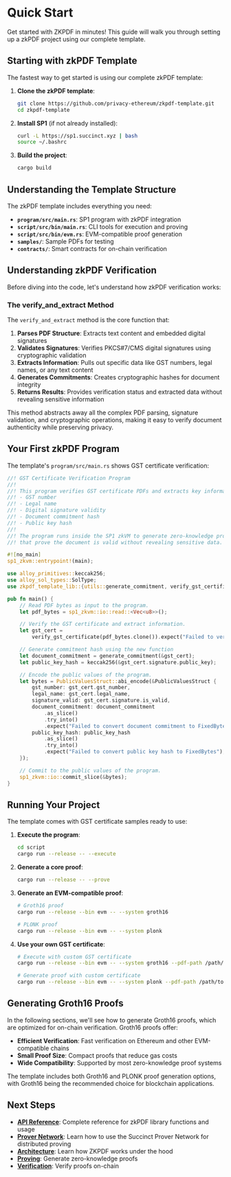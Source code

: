# Quick Start

Get started with ZKPDF in minutes! This guide will walk you through setting up a zkPDF project using our complete template.

## Starting with zkPDF Template

The fastest way to get started is using our complete zkPDF template:

1. **Clone the zkPDF template**:

   ```bash
   git clone https://github.com/privacy-ethereum/zkpdf-template.git
   cd zkpdf-template
   ```

2. **Install SP1** (if not already installed):

   ```bash
   curl -L https://sp1.succinct.xyz | bash
   source ~/.bashrc
   ```

3. **Build the project**:
   ```bash
   cargo build
   ```

## Understanding the Template Structure

The zkPDF template includes everything you need:

- **`program/src/main.rs`**: SP1 program with zkPDF integration
- **`script/src/bin/main.rs`**: CLI tools for execution and proving
- **`script/src/bin/evm.rs`**: EVM-compatible proof generation
- **`samples/`**: Sample PDFs for testing
- **`contracts/`**: Smart contracts for on-chain verification

## Understanding zkPDF Verification

Before diving into the code, let's understand how zkPDF verification works:

### The verify_and_extract Method

The `verify_and_extract` method is the core function that:

1. **Parses PDF Structure**: Extracts text content and embedded digital signatures
2. **Validates Signatures**: Verifies PKCS#7/CMS digital signatures using cryptographic validation
3. **Extracts Information**: Pulls out specific data like GST numbers, legal names, or any text content
4. **Generates Commitments**: Creates cryptographic hashes for document integrity
5. **Returns Results**: Provides verification status and extracted data without revealing sensitive information

This method abstracts away all the complex PDF parsing, signature validation, and cryptographic operations, making it easy to verify document authenticity while preserving privacy.

## Your First zkPDF Program

The template's `program/src/main.rs` shows GST certificate verification:

```rust
//! GST Certificate Verification Program
//!
//! This program verifies GST certificate PDFs and extracts key information:
//! - GST number
//! - Legal name
//! - Digital signature validity
//! - Document commitment hash
//! - Public key hash
//!
//! The program runs inside the SP1 zkVM to generate zero-knowledge proofs
//! that prove the document is valid without revealing sensitive data.

#![no_main]
sp1_zkvm::entrypoint!(main);

use alloy_primitives::keccak256;
use alloy_sol_types::SolType;
use zkpdf_template_lib::{utils::generate_commitment, verify_gst_certificate, PublicValuesStruct};

pub fn main() {
    // Read PDF bytes as input to the program.
    let pdf_bytes = sp1_zkvm::io::read::<Vec<u8>>();

    // Verify the GST certificate and extract information.
    let gst_cert =
        verify_gst_certificate(pdf_bytes.clone()).expect("Failed to verify GST certificate");

    // Generate commitment hash using the new function
    let document_commitment = generate_commitment(&gst_cert);
    let public_key_hash = keccak256(&gst_cert.signature.public_key);

    // Encode the public values of the program.
    let bytes = PublicValuesStruct::abi_encode(&PublicValuesStruct {
        gst_number: gst_cert.gst_number,
        legal_name: gst_cert.legal_name,
        signature_valid: gst_cert.signature.is_valid,
        document_commitment: document_commitment
            .as_slice()
            .try_into()
            .expect("Failed to convert document commitment to FixedBytes"),
        public_key_hash: public_key_hash
            .as_slice()
            .try_into()
            .expect("Failed to convert public key hash to FixedBytes"),
    });

    // Commit to the public values of the program.
    sp1_zkvm::io::commit_slice(&bytes);
}
```

## Running Your Project

The template comes with GST certificate samples ready to use:

1. **Execute the program**:

   ```bash
   cd script
   cargo run --release -- --execute
   ```

2. **Generate a core proof**:

   ```bash
   cargo run --release -- --prove
   ```

3. **Generate an EVM-compatible proof**:

   ```bash
   # Groth16 proof
   cargo run --release --bin evm -- --system groth16

   # PLONK proof
   cargo run --release --bin evm -- --system plonk
   ```

4. **Use your own GST certificate**:

   ```bash
   # Execute with custom GST certificate
   cargo run --release --bin evm -- --system groth16 --pdf-path /path/to/your/gst-certificate.pdf

   # Generate proof with custom certificate
   cargo run --release --bin evm -- --system plonk --pdf-path /path/to/your/gst-certificate.pdf
   ```

## Generating Groth16 Proofs

In the following sections, we'll see how to generate Groth16 proofs, which are optimized for on-chain verification. Groth16 proofs offer:

- **Efficient Verification**: Fast verification on Ethereum and other EVM-compatible chains
- **Small Proof Size**: Compact proofs that reduce gas costs
- **Wide Compatibility**: Supported by most zero-knowledge proof systems

The template includes both Groth16 and PLONK proof generation options, with Groth16 being the recommended choice for blockchain applications.

## Next Steps

- **[API Reference](./api-reference.md)**: Complete reference for zkPDF library functions and usage
- **[Prover Network](./prover-network.md)**: Learn how to use the Succinct Prover Network for distributed proving
- **[Architecture](./architecture.md)**: Learn how ZKPDF works under the hood
- **[Proving](./proving.md)**: Generate zero-knowledge proofs
- **[Verification](./verification.md)**: Verify proofs on-chain
